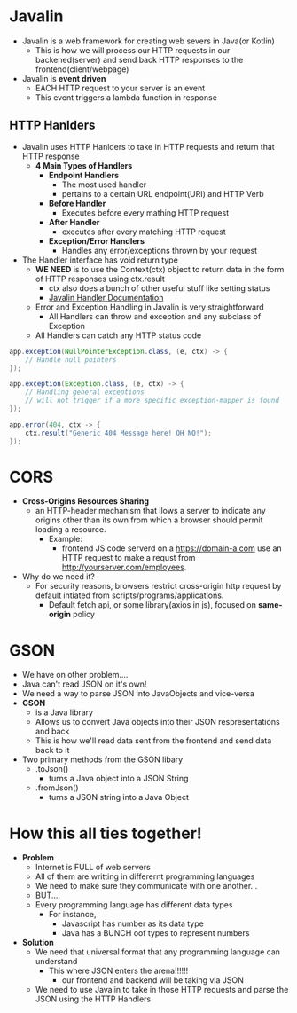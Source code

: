 # Javalin

-   Javalin is a web framework for creating web severs in Java(or Kotlin)
    -   This is how we will process our HTTP requests in our backened(server) and send back HTTP responses to the frontend(client/webpage)
-   Javalin is **event driven**
    -   EACH HTTP request to your server is an event
    -   This event triggers a lambda function in response

## HTTP Hanlders

-   Javalin uses HTTP Hanlders to take in HTTP requests and return that HTTP response
    -   **4 Main Types of Handlers**
        -   **Endpoint Handlers**
            -   The most used handler
            -   pertains to a certain URL endpoint(URI) and HTTP Verb
        -   **Before Handler**
            -   Executes before every mathing HTTP request
        -   **After Handler**
            -   executes after every matching HTTP request
        -   **Exception/Error Handlers**
            -   Handles any error/exceptions thrown by your request
-   The Handler interface has void return type
    -   **WE NEED** is to use the Context(ctx) object to return data in the form of HTTP responses using ctx.result
        -   ctx also does a bunch of other useful stuff like setting status
        -   [Javalin Handler Documentation](https://javalin.io/archive/docs/v1.7.0.html#after-handlers)
    -   Error and Exception Handling in Javalin is very straightforward
        -   All Handlers can throw and exception and any subclass of Exception
    -   All Handlers can catch any HTTP status code

```java
app.exception(NullPointerException.class, (e, ctx) -> {
    // Handle null pointers
});

app.exception(Exception.class, (e, ctx) -> {
    // Handling general exceptions
    // will not trigger if a more specific exception-mapper is found
});

app.error(404, ctx -> {
    ctx.result("Generic 404 Message here! OH NO!");
});
```

# CORS

-   **Cross-Origins Resources Sharing**
    -   an HTTP-header mechanism that llows a server to indicate any origins other than its own from which a browser should permit loading a resource.
        -   Example:
            -   frontend JS code serverd on a https://domain-a.com use an HTTP request to make a requst from http://yourserver.com/employees.
-   Why do we need it?
    -   For security reasons, browsers restrict cross-origin http request by default intiated from scripts/programs/applications.
        -   Default fetch api, or some library(axios in js), focused on **same-origin** policy

# GSON

-   We have on other problem....
-   Java can't read JSON on it's own!
-   We need a way to parse JSON into JavaObjects and vice-versa
-   **GSON**
    -   is a Java library
    -   Allows us to convert Java objects into their JSON respresentations and back
    -   This is how we'll read data sent from the frontend and send data back to it
-   Two primary methods from the GSON libary
    -   .toJson()
        -   turns a Java object into a JSON String
    -   .fromJson()
        -   turns a JSON string into a Java Object

# How this all ties together!

-   **Problem**
    -   Internet is FULL of web servers
    -   All of them are writting in differernt programming languages
    -   We need to make sure they communicate with one another...
    -   BUT....
    -   Every programming language has different data types
        -   For instance,
            -   Javascript has number as its data type
            -   Java has a BUNCH oof types to represent numbers
-   **Solution**
    -   We need that universal format that any programming language can understand
        -   This where JSON enters the arena!!!!!!
            -   our frontend and backend will be taking via JSON
    -   We need to use Javalin to take in those HTTP requests and parse the JSON using the HTTP Handlers
